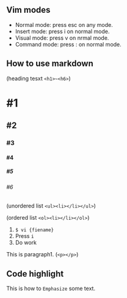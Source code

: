 ## Vim modes

- Normal mode: press esc on any mode.
- Insert mode: press i on normal mode.
- Visual mode: press v on nrmal mode.
- Command mode: press : on normal mode.


## How to use markdown

(heading tesxt `<h1>~<h6>`)

# #1
## #2
### #3
#### #4
##### #5
###### #6

(unordered list `<ul><li></li></ul>`)


(ordered list `<ol><li></li></ol>`)

1. `$ vi {fiename}`
2. Press `i`
3. Do work


This is paragraph1.
(`<p></p>`)


## Code highlight

This is how to `Emphasize` some text.










